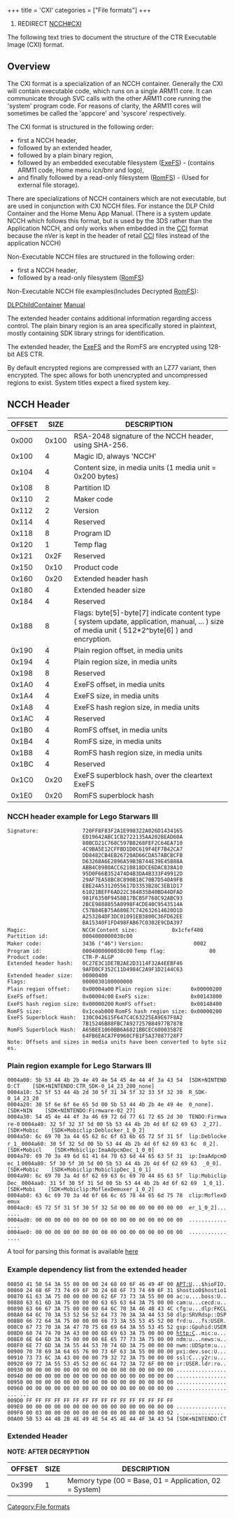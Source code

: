 +++
title = 'CXI'
categories = ["File formats"]
+++

1.  REDIRECT [NCCH#CXI](NCCH#CXI "wikilink")

The following text tries to document the structure of the CTR Executable
Image (CXI) format.

## Overview

The CXI format is a specialization of an NCCH container. Generally the
CXI will contain executable code, which runs on a single ARM11 core. It
can communicate through SVC calls with the other ARM11 core running the
'system' program code. For reasons of clarity, the ARM11 cores will
sometimes be called the 'appcore' and 'syscore' respectively.

The CXI format is structured in the following order:

- first a NCCH header,
- followed by an extended header,
- followed by a plain binary region,
- followed by an embedded executable filesystem
  ([ExeFS](ExeFS "wikilink")) - (contains ARM11 code, Home menu icn/bnr
  and logo),
- and finally followed by a read-only filesystem
  ([RomFS](RomFS "wikilink")) - (Used for external file storage).

There are specializations of NCCH containers which are not executable,
but are used in conjunction with CXI NCCH files. For instance the DLP
Child Container and the Home Menu App Manual. (There is a system update
NCCH which follows this format, but is used by the 3DS rather than the
Application NCCH, and only works when embedded in the
[CCI](CCI "wikilink") format because the nVer is kept in the header of
retail [CCI](CCI "wikilink") files instead of the application NCCH)

Non-Executable NCCH files are structured in the following order:

- first a NCCH header,
- followed by a read-only filesystem ([RomFS](RomFS "wikilink"))

Non-Executable NCCH file examples(Includes Decrypted
[RomFS](RomFS "wikilink")):

[DLPChildContainer](http://depositfiles.com/files/d8ej64571)
[Manual](http://depositfiles.com/files/en9g37b0j)

The extended header contains additional information regarding access
control. The plain binary region is an area specifically stored in
plaintext, mostly containing SDK library strings for identification.

The extended header, the [ExeFS](ExeFS "wikilink") and the RomFS are
encrypted using 128-bit AES CTR.

By default encrypted regions are compressed with an LZ77 variant, then
encrypted. The spec allows for both unencrypted and uncompressed regions
to exist. System titles expect a fixed system key.

## NCCH Header

| OFFSET | SIZE  | DESCRIPTION                                                                                                                                          |
|--------|-------|------------------------------------------------------------------------------------------------------------------------------------------------------|
| 0x000  | 0x100 | RSA-2048 signature of the NCCH header, using SHA-256.                                                                                                |
| 0x100  | 4     | Magic ID, always 'NCCH'                                                                                                                              |
| 0x104  | 4     | Content size, in media units (1 media unit = 0x200 bytes)                                                                                            |
| 0x108  | 8     | Partition ID                                                                                                                                         |
| 0x110  | 2     | Maker code                                                                                                                                           |
| 0x112  | 2     | Version                                                                                                                                              |
| 0x114  | 4     | Reserved                                                                                                                                             |
| 0x118  | 8     | Program ID                                                                                                                                           |
| 0x120  | 1     | Temp flag                                                                                                                                            |
| 0x121  | 0x2F  | Reserved                                                                                                                                             |
| 0x150  | 0x10  | Product code                                                                                                                                         |
| 0x160  | 0x20  | Extended header hash                                                                                                                                 |
| 0x180  | 4     | Extended header size                                                                                                                                 |
| 0x184  | 4     | Reserved                                                                                                                                             |
| 0x188  | 8     | Flags: byte\[5\]-byte\[7\] indicate content type ( system update, application, manual, ... ) size of media unit ( 512\*2^byte\[6\] ) and encryption. |
| 0x190  | 4     | Plain region offset, in media units                                                                                                                  |
| 0x194  | 4     | Plain region size, in media units                                                                                                                    |
| 0x198  | 8     | Reserved                                                                                                                                             |
| 0x1A0  | 4     | ExeFS offset, in media units                                                                                                                         |
| 0x1A4  | 4     | ExeFS size, in media units                                                                                                                           |
| 0x1A8  | 4     | ExeFS hash region size, in media units                                                                                                               |
| 0x1AC  | 4     | Reserved                                                                                                                                             |
| 0x1B0  | 4     | RomFS offset, in media units                                                                                                                         |
| 0x1B4  | 4     | RomFS size, in media units                                                                                                                           |
| 0x1B8  | 4     | RomFS hash region size, in media units                                                                                                               |
| 0x1BC  | 4     | Reserved                                                                                                                                             |
| 0x1C0  | 0x20  | ExeFS superblock hash, over the cleartext ExeFS                                                                                                      |
| 0x1E0  | 0x20  | RomFS superblock hash                                                                                                                                |

### NCCH header example for Lego Starwars III

`Signature:              720FF8F83F2A1E998322A026D1434165`
`                        ED19642ABC1CB2722135AA202BEAD60A`
`                        80BCD21C768C597B8268FEF2C64EA710`
`                        4C9BA5E12CFFBD1D0C619F4EF7B42CA7`
`                        DD8482CB4EB26720AD66CDA57ABCBCFB`
`                        D63268A6E2896A59B3B744E39E45B88A`
`                        ABB4C0980ACC6210818DCE6DAC838A10`
`                        95D0F66B352474D4B3DA4B333F49912D`
`                        29AF7EA58BC8C890B18C70B7D540A9FB`
`                        EBE24A5312055617D3353B28C3EB1D17`
`                        61021BEFF6AD22C384835B40BD44DFAD`
`                        981F6350F9458B17BCB5F768C92ABC93`
`                        2BCE9888855A8998F4CDE40C9543514A`
`                        C57B84EB75A680E7C742632614620D1D`
`                        A253284DF3DC01091EB3800C36FD62EE`
`                        BA15340F1FD498FAB67C0302E9CDA397`
`Magic:                  NCCH`
`Content size:           0x1cfef400`
`Partition id:           0004000000038c00`
`Maker code:             3436 ("46")`
`Version:                0002`
`Program id:             0004000000038c00`
`Temp flag:              00`
`Product code:           CTR-P-ALGP`
`Extended header hash:   0C27E3C1DE7B2AE2D3114F32A4EEBF46`
`                        9AFD0CF352C11D4984C2A9F1D2144C63`
`Extended header size:   00000400`
`Flags:                  0000030100000000`
`Plain region offset:    0x00004a00`
`Plain region size:      0x00000200`
`ExeFS offset:           0x00004c00`
`ExeFS size:             0x00143800`
`ExeFS hash region size: 0x00000200`
`RomFS offset:           0x00148400`
`RomFS size:             0x1ceab000`
`RomFS hash region size: 0x00000200`
`ExeFS Superblock Hash:  130C042615F647C4C63225EA9E67F8A2`
`                        7B15246B88FBC7A927257B84977B787B`
`RomFS Superblock Hash:  A65BEE1060BB6A6821BBCEC600035B7E`
`                        64FB6EACA7F0960CFB1F5A37087728F7`
`Note: Offsets and sizes in media units have been converted to byte sizes.`

### Plain region example for Lego Starwars III

`0004a00: 5b 53 44 4b 2b 4e 49 4e 54 45 4e 44 4f 3a 43 54  [SDK+NINTENDO:CT    [SDK+NINTENDO:CTR_SDK-0_14_23_200_none]`
`0004a10: 52 5f 53 44 4b 2d 30 5f 31 34 5f 32 33 5f 32 30  R_SDK-0_14_23_20`
`0004a20: 30 5f 6e 6f 6e 65 5d 00 5b 53 44 4b 2b 4e 49 4e  0_none].[SDK+NIN    [SDK+NINTENDO:Firmware-02_27]`
`0004a30: 54 45 4e 44 4f 3a 46 69 72 6d 77 61 72 65 2d 30  TENDO:Firmware-0`
`0004a40: 32 5f 32 37 5d 00 5b 53 44 4b 2b 4d 6f 62 69 63  2_27].[SDK+Mobic    [SDK+Mobiclip:Deblocker_1_0_2]`
`0004a50: 6c 69 70 3a 44 65 62 6c 6f 63 6b 65 72 5f 31 5f  lip:Deblocker_1_`
`0004a60: 30 5f 32 5d 00 5b 53 44 4b 2b 4d 6f 62 69 63 6c  0_2].[SDK+Mobicl    [SDK+Mobiclip:ImaAdpcmDec_1_0_0]`
`0004a70: 69 70 3a 49 6d 61 41 64 70 63 6d 44 65 63 5f 31  ip:ImaAdpcmDec_1`
`0004a80: 5f 30 5f 30 5d 00 5b 53 44 4b 2b 4d 6f 62 69 63  _0_0].[SDK+Mobic    [SDK+Mobiclip:MobiclipDec_1_0_1]`
`0004a90: 6c 69 70 3a 4d 6f 62 69 63 6c 69 70 44 65 63 5f  lip:MobiclipDec_`
`0004aa0: 31 5f 30 5f 31 5d 00 5b 53 44 4b 2b 4d 6f 62 69  1_0_1].[SDK+Mobi    [SDK+Mobiclip:MoflexDemuxer_1_0_2]`
`0004ab0: 63 6c 69 70 3a 4d 6f 66 6c 65 78 44 65 6d 75 78  clip:MoflexDemux`
`0004ac0: 65 72 5f 31 5f 30 5f 32 5d 00 00 00 00 00 00 00  er_1_0_2].......`
`0004ad0: 00 00 00 00 00 00 00 00 00 00 00 00 00 00 00 00  ................`
`0004ae0: 00 00 00 00 00 00 00 00 00 00 00 00 00 00 00 00  ................`

A tool for parsing this format is available
[here](http://github.com/3dshax/ctr/tree/master/ctrtool)

### Example dependency list from the extended header

`00850 41 50 54 3A 55 00 00 00 24 68 69 6F 46 49 4F 00 `[`APT:U`](APT:U)`...$hioFIO.`
`00860 24 68 6F 73 74 69 6F 30 24 68 6F 73 74 69 6F 31 $hostio0$hostio1`
`00870 61 63 3A 75 00 00 00 00 62 6F 73 73 3A 55 00 00 ac:u....boss:U..`
`00880 63 61 6D 3A 75 00 00 00 63 65 63 64 3A 75 00 00 cam:u...cecd:u..`
`00890 63 66 67 3A 75 00 00 00 64 6C 70 3A 46 4B 43 4C cfg:u...dlp:FKCL`
`008A0 64 6C 70 3A 53 52 56 52 64 73 70 3A 3A 44 53 50 dlp:SRVRdsp::DSP`
`008B0 66 72 64 3A 75 00 00 00 66 73 3A 55 53 45 52 00 frd:u...fs:USER.`
`008C0 67 73 70 3A 3A 47 70 75 68 69 64 3A 55 53 45 52 gsp::Gpuhid:USER`
`008D0 68 74 74 70 3A 43 00 00 6D 69 63 3A 75 00 00 00 `[`http:C`](http:C)`..mic:u...`
`008E0 6E 64 6D 3A 75 00 00 00 6E 65 77 73 3A 75 00 00 ndm:u...news:u..`
`008F0 6E 77 6D 3A 3A 55 44 53 70 74 6D 3A 75 00 00 00 nwm::UDSptm:u...`
`00900 70 78 69 3A 64 65 76 00 73 6F 63 3A 55 00 00 00 pxi:dev.soc:U...`
`00910 73 73 6C 3A 43 00 00 00 79 32 72 3A 75 00 00 00 ssl:C...y2r:u...`
`00920 69 72 3A 55 53 45 52 00 6C 64 72 3A 72 6F 00 00 ir:USER.ldr:ro..`
`00930 00 00 00 00 00 00 00 00 00 00 00 00 00 00 00 00 ................`
`00940 00 00 00 00 00 00 00 00 00 00 00 00 00 00 00 00 ................`
`00950 00 00 00 00 00 00 00 00 00 00 00 00 00 00 00 00 ................`
`00960 00 00 00 00 00 00 00 00 00 00 00 00 00 00 00 00 ................`
`... ...`
`009D0 FF FF FF FF FF FF FF FF FF FF FF FF FF FF FF FF                 `
`009E0 00 00 00 00 00 00 00 00 00 00 00 00 00 00 00 00 ................`
`009F0 00 03 00 00 00 00 00 00 00 00 00 00 00 00 00 02 . ............. `
`00A00 5B 53 44 4B 2B 4E 49 4E 54 45 4E 44 4F 3A 43 54 [SDK+NINTENDO:CT`

### Extended Header

**NOTE: AFTER DECRYPTION**

| OFFSET | SIZE | DESCRIPTION                                            |
|--------|------|--------------------------------------------------------|
| 0x399  | 1    | Memory type (00 = Base, 01 = Application, 02 = System) |

[Category:File formats](Category:File_formats "wikilink")
